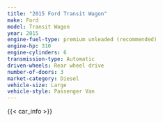 ```yaml
---
title: "2015 Ford Transit Wagon"
make: Ford
model: Transit Wagon
year: 2015
engine-fuel-type: premium unleaded (recommended)
engine-hp: 310
engine-cylinders: 6
transmission-type: Automatic
driven-wheels: Rear wheel drive
number-of-doors: 3
market-category: Diesel
vehicle-size: Large
vehicle-style: Passenger Van
---
```


{{< car_info >}}
